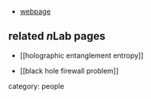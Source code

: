 
* [webpage](http://www.pctp.princeton.edu/pctp/people/harlow_daniel.html)

## related $n$Lab pages

* [[holographic entanglement entropy]]

* [[black hole firewall problem]]

category: people

